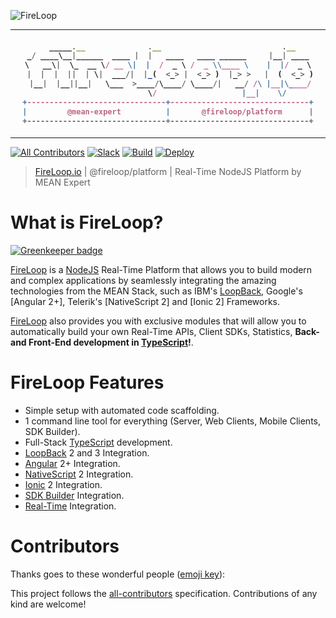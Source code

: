 ![FireLoop](https://storage.googleapis.com/fireloop/fireloop-gh-header.svg)

* * *

<h4 align="center">

```javascript
  _____.__              .__                           .__
_/ ____\__|______  ____ |  |   ____   ____ ______     |__| ____
\   __\|  \_  __ \/ __ \|  |  /  _ \ /  _ \\____ \    |  |/  _ \
 |  |  |  ||  | \|  ___/|  |_(  <_> |  <_> )  |_> >   |  (  <_> )
 |__|  |__||__|   \___  >____/\____/ \____/|   __/ /\ |__|\____/
                      \/                   |__|    \/
+-------------------------------+-------------------------------+
|         @mean-expert          |       @fireloop/platform      |
+-------------------------------+-------------------------------+
```

</h4>

* * *

[![All Contributors](https://img.shields.io/badge/all_contributors-0-orange.svg?style=flat-square)](#contributors) [![Slack](https://fireloop-slack.now.sh/badge.svg)](http://slack.fireloop.io) [![Build](https://travis-ci.org/mean-expert-official/fire-starter.svg)](https://travis-ci.org/) [![Deploy](https://img.shields.io/badge/deploy_to-heroku-79589F.svg)](https://heroku.com/deploy)

> [FireLoop.io][fireloop] | @fireloop/platform | Real-Time NodeJS Platform by MEAN Expert

# What is FireLoop?

[![Greenkeeper badge](https://badges.greenkeeper.io/brannon-darby/fireloop.svg)](https://greenkeeper.io/)

[FireLoop] is a [NodeJS] Real-Time Platform that allows you to build modern and complex applications by seamlessly integrating the amazing technologies from the MEAN Stack, such as IBM's [LoopBack][ibm's loopback framework], Google's [Angular 2+], Telerik's [NativeScript 2] and [Ionic 2] Frameworks.

[FireLoop] also provides you with exclusive modules that will allow you to automatically build your own Real-Time APIs, Client SDKs, Statistics, **Back- and Front-End development in [TypeScript]!**.

# FireLoop Features

-   Simple setup with automated code scaffolding.
-   1 command line tool for everything (Server, Web Clients, Mobile Clients, SDK Builder).
-   Full-Stack [TypeScript] development.
-   [LoopBack][ibm's loopback framework] 2 and 3 Integration.
-   [Angular] 2+ Integration.
-   [NativeScript] 2 Integration.
-   [Ionic] 2 Integration.
-   [SDK Builder] Integration.
-   [Real-Time] Integration.

# Contributors

Thanks goes to these wonderful people ([emoji key](https://github.com/kentcdodds/all-contributors#emoji-key)):

<!-- ALL-CONTRIBUTORS-LIST:START - Do not remove or modify this section --><!-- ALL-CONTRIBUTORS-LIST:END -->

 This project follows the [all-contributors](https://github.com/kentcdodds/all-contributors) specification. Contributions of any kind are welcome!

[angular]: http://angular.io

[firebase]: https://firebase.google.com/

[fireloop]: http://fireloop.io

[fireloop.io]: http://fireloop.io

[google's firebase]: https://firebase.google.com/

[horizon]: http://horizon.io/

[ibm's loopback framework]: http://loopback.io

[ionic]: http://ionic.io

[loopback]: http://loopback.io

[loopback component real-time]: http://github.com/mean-expert-official/loopback-component-realtime

[loopback sdk builder]: http://github.com/mean-expert-official/loopback-sdk-builder

[loopback-component-pubsub]: http://npmjs.org/package/loopback-component-pubsub

[loopback-sdk-angular]: http://npmjs.org/package/loopback-sdk-angular

[nativescript]: http://nativescript.org

[nodejs]: http://nodejs.org

[real-time]: https://github.com/mean-expert-official/loopback-component-realtime

[sdk builder]: https://github.com/mean-expert-official/loopback-sdk-builder

[typescript]: https://www.typescriptlang.org
